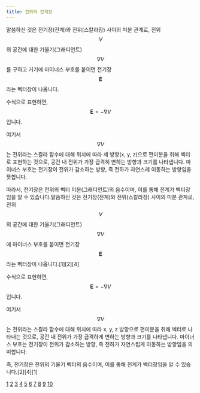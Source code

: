 ```yaml
---
title: 전위와 전계장
---
```

말씀하신 것은 전기장(전계)와 전위(스칼라장) 사이의 미분 관계로, 전위 $$ V $$의 공간에 대한 기울기(그래디언트) $$\nabla V$$를 구하고 거기에 마이너스 부호를 붙이면 전기장 $$\mathbf{E}$$라는 벡터장이 나옵니다.

수식으로 표현하면,
$$
\mathbf{E} = - \nabla V
$$
입니다.

여기서 $$\nabla V$$는 전위라는 스칼라 함수에 대해 위치에 따라 세 방향(x, y, z)으로 편미분을 취해 벡터로 표현하는 것으로, 공간 내 전위가 가장 급격히 변하는 방향과 크기를 나타냅니다. 마이너스 부호는 전기장이 전위가 감소하는 방향, 즉 전하가 자연스레 이동하는 방향임을 뜻합니다.

따라서, 전기장은 전위의 벡터 미분(그래디언트)의 음수이며, 이를 통해 전계가 벡터장임을 알 수 있습니다.말씀하신 것은 전기장(전계)와 전위(스칼라장) 사이의 미분 관계로, 전위 $$ V $$의 공간에 대한 기울기(그래디언트) $$\nabla V$$에 마이너스 부호를 붙이면 전기장 $$\mathbf{E}$$라는 벡터장이 나옵니다.[1][2][4]

수식으로 표현하면,
$$
\mathbf{E} = - \nabla V
$$
입니다.

여기서 $$\nabla V$$는 전위라는 스칼라 함수에 대해 위치에 따라 x, y, z 방향으로 편미분을 취해 벡터로 나타내는 것으로, 공간 내 전위가 가장 급격하게 변하는 방향과 크기를 나타냅니다. 마이너스 부호는 전기장이 전위가 감소하는 방향, 즉 전하가 자연스럽게 이동하는 방향임을 의미합니다.

즉, 전기장은 전위의 기울기 벡터의 음수이며, 이를 통해 전계가 벡터장임을 알 수 있습니다.[2][4][1]

[1](https://blog.naver.com/PostView.nhn?blogId=dcha&logNo=221549381453)
[2](https://blog.naver.com/deu03216/222271930273)
[3](https://www.youtube.com/watch?v=M7JDRHKrATg)
[4](https://estein.tistory.com/5)
[5](http://contents2.kocw.or.kr/KOCW/document/2018/honam/yoonkeunyoung141/3.pdf)
[6](https://www.youtube.com/watch?v=PdxY9GCCOg8)
[7](https://angeloyeo.github.io/2019/08/25/curl.html)
[8](https://www.reddit.com/r/learnmath/comments/7ggppy/vector_calculus_trying_to_better_understand_the/)
[9](https://ko.wikipedia.org/wiki/%EB%B2%A1%ED%84%B0_%ED%8D%BC%ED%85%90%EC%85%9C)
[10](https://www.youtube.com/watch?v=c348igZ2XbA)